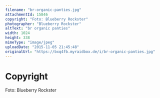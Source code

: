 ```yaml
---
filename: "br-organic-panties.jpg"
attachmentId: 15846
copyright: "Foto: Blueberry Rockster"
photographer: "Blueberry Rockster"
altText: "br organic panties"
width: 1024
height: 338
mimeType: "image/jpeg"
uploadDate: "2015-11-05 21:45:48"
originalUrl: "https://bxq4fb.myraidbox.de/i/br-organic-panties.jpg"
---
```


# Copyright

Foto: Blueberry Rockster
